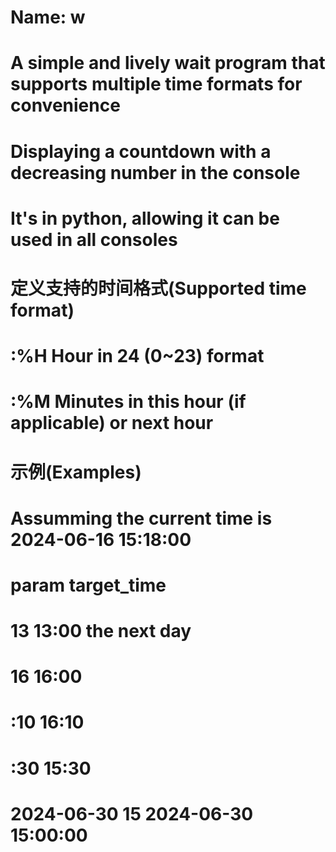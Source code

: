 # Name: w
# A simple and lively wait program that supports multiple time formats for convenience
# Displaying a countdown with a decreasing number in the console
# It's in python, allowing it can be used in all consoles

# 定义支持的时间格式(Supported time format)
# :%H   Hour in 24 (0~23) format
# :%M   Minutes in this hour (if applicable) or next hour 
# 示例(Examples)
# Assumming the current time is 2024-06-16 15:18:00
# param                     target_time
# 13                        13:00 the next day
# 16                        16:00
# :10                       16:10
# :30                       15:30
# 2024-06-30 15             2024-06-30 15:00:00   
